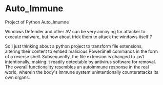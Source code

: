 # Auto_Immune
Project of Python Auto_Imumne

Windows Defender and other AV can be very annoying for attacker to execute malware, but how about trick them to attack the windows itself ?

So i just thinking about a python project to transform file extensions, altering their content to embed malicious PowerShell commands in the form of a reverse shell. Subsequently, the file extension is changed to .ps1 intentionally, making it readily detectable by antivirus software for removal. The overall functionality resembles an autoimmune response in the real world, wherein the body's immune system unintentionally counterattacks its own organs.
